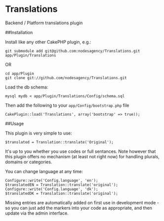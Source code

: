 Translations
============

Backend / Platform translations plugin

##Installation

Install like any other CakePHP plugin, e.g.:

    git submodule add git@github.com:nodesagency/Translations.git app/Plugin/Translations

OR

    cd app/Plugin
    git clone git://github.com/nodesagency/Translations.git

Load the db schema:

	mysql mydb < app/Plugin/Translations/Config/schema.sql

Then add the following to your `app/Config/bootstrap.php` file

	CakePlugin::load('Translations', array('bootstrap' => true));

##Usage

This plugin is very simple to use:

	$translated = Translation::translate('Original');

It's up to you whether you use codes or full sentances. Note however that this plugin offers no mechanism
(at least not right now) for handling plurals, domains or categories.

You can change language at any time:

	Configure::write('Config.language', 'en');
	$translatedEN = Translation::translate('original');
	Configure::write('Config.language', 'dk');
	$translatedDK = Translation::translate('original');

Missing entries are automatically added on first use in development mode - so you can just add the markers
into your code as appropriate, and then update via the admin interface.
